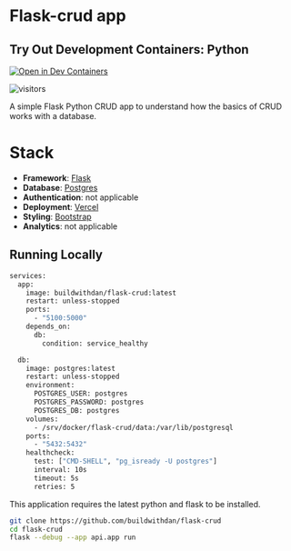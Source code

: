# Flask-crud app

## Try Out Development Containers: Python
[![Open in Dev Containers](https://img.shields.io/static/v1?label=Dev%20Containers&message=Open&color=blue&logo=visualstudiocode)](https://vscode.dev/redirect?url=vscode://ms-vscode-remote.remote-containers/cloneInVolume?url=https://github.com/buildwithdan/flask-crud)

![visitors](https://visitor-badge.laobi.icu/badge?page_id=buildwithdan.MandalorianBounty)  
<!-- [![Deploy with Vercel](https://vercel.com/button)](https://vercel.com/new/clone?repository-url=https://github.com/buildwithdan/MandalorianBounty) -->

A simple Flask Python CRUD app to understand how the basics of CRUD works with a database.   

# Stack

- **Framework**: [Flask](https://flask.palletsprojects.com/en/2.2.x/)
- **Database**: [Postgres](https://www.postgresql.org/)
- **Authentication**: not applicable
- **Deployment**: [Vercel](https://vercel.com)
- **Styling**: [Bootstrap](https://getbootstrap.com/)
- **Analytics**: not applicable

## Running Locally

```bash Docker Compose Yml
services:
  app:
    image: buildwithdan/flask-crud:latest
    restart: unless-stopped
    ports:
      - "5100:5000"
    depends_on:
      db:
        condition: service_healthy

  db:
    image: postgres:latest
    restart: unless-stopped
    environment:
      POSTGRES_USER: postgres
      POSTGRES_PASSWORD: postgres
      POSTGRES_DB: postgres
    volumes:
      - /srv/docker/flask-crud/data:/var/lib/postgresql
    ports:
      - "5432:5432"
    healthcheck:
      test: ["CMD-SHELL", "pg_isready -U postgres"]
      interval: 10s
      timeout: 5s
      retries: 5

```

This application requires the latest python and flask to be installed.

```bash
git clone https://github.com/buildwithdan/flask-crud
cd flask-crud
flask --debug --app api.app run
```
